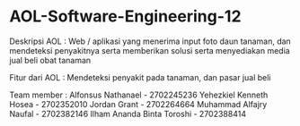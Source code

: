 # AOL-Software-Engineering-12

Deskripsi AOL : Web / aplikasi yang menerima input foto daun tanaman, dan mendeteksi penyakitnya serta memberikan solusi serta menyediakan media jual beli obat tanaman

Fitur dari AOL : Mendeteksi penyakit pada tanaman, dan pasar jual beli

Team member :
Alfonsus Nathanael - 2702245236
Yehezkiel Kenneth Hosea - 2702352010
Jordan Grant - 2702264664
Muhammad Alfajry Naufal - 2702382146
Ilham Ananda Binta Toroshi - 2702388414
